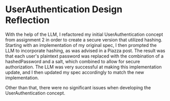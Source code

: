 # UserAuthentication Design Reflection

With the help of the LLM, I refactored my initial UserAuthentication concept from assignment 2 in order to create a secure version that utilized hashing. Starting with an implementation of my original spec, I then prompted the LLM to incorporate hashing, as was advised in a Piazza post. The result was that each user's plaintext password was replaced with the combination of a hashedPassword and a salt, which combined to allow for secure authorization. The LLM was very successful at making this implementation update, and I then updated my spec accordingly to match the new implementation.

Other than that, there were no significant issues when developing the UserAuthentication concept.
